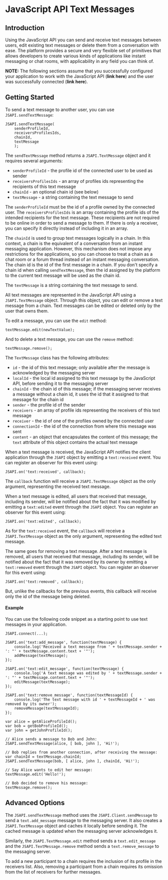 
# JavaScript API Text Messages #


## Introduction


Using the JavaScript API you can send and receive text messages
between users, edit existing text messages or delete them from a conversation with ease. The platform provides a secure and very flexible set of primitives that allows developers to create various kinds of applications like instant messaging or chat rooms, with applicability in any field you can think of.

**NOTE:** The following sections assume that you successfully configured your application to work with the JavaScript API (**link here**) and the user was successfully connected (**link here**).


## Getting Started


To send a text message to another user, you can use `JSAPI.sendTextMessage`:

	JSAPI.sendTextMessage(
		senderProfileId,
		receiversProfilesIds,
		chainId,
		textMessage
		);

The `sendTextMessage` method returns a `JSAPI.TextMessage` object and it requires several arguments:

- `senderProfileId` - the profile id of the connected user to be used as sender
- `receiversProfilesIds` - an array of profiles ids representing the recipients of this text message
- `chainId` - an optional chain id (see below)
- `textMessage` - a string containing the text message to send

The `senderProfileId` must be the id of a profile owned by the connected user. The `receiversProfilesIds`
is an array containing the profile ids of the intended recipients for the text message. These recipients are not required to be online in order to send a message to them. If there is only a receiver, you can specify it directly instead of including it in an array.

The `chainId` is used to group text messages logically in a chain. In this context, a chain is the equivalent of a conversation from an instant messaging application. However, this mechanism does not impose any restrictions for the applications, so you can choose to treat a chain as a chat room or a forum thread instead of an instant messaging conversation. The chain id is the id of the first message in a chain. If you don't specify a chain id when calling `sendTextMessage`, then the id assigned by the platform to the current text message will be used as the chain id.

The `textMessage` is a string containing the text message to send.

All text messages are represented in the JavaScript API using a `JSAPI.TextMessage` object. Through this object, you can edit or remove a text message from a chain. Text messages can be edited or deleted only by the user that owns them.

To edit a message, you can use the `edit` method:

	textMessage.edit(newTextValue);

And to delete a text message, you can use the `remove` method:

	textMessage.remove();

The `TextMessage` class has the following attributes:

- `id` - the id of this text message; only available after the message is acknowledged by the messaging server
- `localId` - the local id assigned to this text message by the JavaScript API, before sending it to the messaging server
- `chainId` - the chain id of this message; if the messaging server receives a message without a chain id, it uses the id that it assigned to that message for the chain id
- `sender` - the profile id of the sender
- `receivers` - an array of profile ids representing the receivers of this text message
- `receiver` - the id of one of the profiles owned by the connected user
- `connectionId` - the id of the connection from where this message was sent
- `content` - an object that encapsulates the content of this message; the `text` attribute of this object contains the actual text message

When a text message is received, the JavaScript API notifies the client application through the `JSAPI` object by emitting a `text:received` event. You can register an observer for this event using:

	JSAPI.on('text:received', callback);

The `callback` function will receive a `JSAPI.TextMessage` object as the only argument, representing the received text message.

When a text message is edited, all users that received that message, including its sender, will be notified about the fact that it was modified by emitting a `text:edited` event through the `JSAPI` object. You can register an observer for this event using:

	JSAPI.on('text:edited', callback);

As for the `text:received` event, the `callback` will receive a `JSAPI.TextMessage` object as the only argument, representing the edited text message.

The same goes for removing a text message. After a text message is removed, all users that received that message, including its sender, will be notified about the fact that it was removed by its owner by emitting a `text:removed` event through the `JSAPI` object. You can register an observer for this event using:

	JSAPI.on('text:removed', callback);

But, unlike the callbacks for the previous events, this callback will receive only the id of the message being deleted.

#### Example

You can use the following code snippet as a starting point to use text messages in your application.

	JSAPI.connect(...);

	JSAPI.on('text:add_message', function(textMessage) {
		console.log('Received a text message from ' + textMessage.sender + ': "' + textMessage.content.text + '"');
		addMessage(textMessage);
	});

	JSAPI.on('text:edit_message', function(textMessage) {
		console.log('A text message was edited by ' + textMessage.sender + ': "' + textMessage.content.text + '"');
		editMessage(textMessage);
	});

	JSAPI.on('text:remove_message', function(textMessageId) {
		console.log('The text message with id ' + textMessageId + ' was removed by its owner');
		removeMessage(textMessageId);
	});

	var alice = getAliceProfileId();
	var bob = getBobProfileId();
	var john = getJohnProfileId();

	// Alice sends a message to Bob and John:
	JSAPI.sendTextMessage(alice, [ bob, john ], 'Hi!');

	// Bob replies from another connection, after receiving the message:
	var chainId = textMessage.chainId;
	JSAPI.sendTextMessage(bob, [ alice, john ], chainId, 'Hi!');

	// Say Alice wants to edit her message:
	textMessage.edit('Hello!');

	// Bob decided to remove his message:
	textMessage.remove();


## Advanced Options


The `JSAPI.sendTextMessage` method uses the `JSAPI.Client.sendMessage` to send a `text.add_message` message to the messaging server. It also creates a `JSAPI.TextMessage` object and caches it locally before sending it. The cached message is updated when the messaging server acknowledges it.

Similarly, the `JSAPI.TextMessage.edit` method sends a `text.edit_message` and the `JSAPI.TextMessage.remove` method sends a `text.remove_message` to the messaging server.

To add a new participant to a chain requires the inclusion of its profile in the receivers list.
Also, removing a participant from a chain requires its omission from the list of receivers for further messages.
